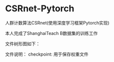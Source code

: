 # CSRnet-Pytorch
人群计数算法CSRnet(使用深度学习框架Pytorch实现)

本人完成了ShanghaiTeach B数据集的训练工作

文件树形图如下：



文件说明：
checkpoint: 用于保存权重文件
